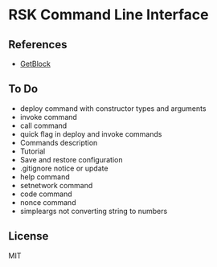 # RSK Command Line Interface

## References

- [GetBlock](https://developers.rsk.co/solutions/getblock/)

## To Do

- deploy command with constructor types and arguments
- invoke command
- call command
- quick flag in deploy and invoke commands
- Commands description
- Tutorial
- Save and restore configuration
- .gitignore notice or update
- help command
- setnetwork command
- code command
- nonce command
- simpleargs not converting string to numbers

## License

MIT

